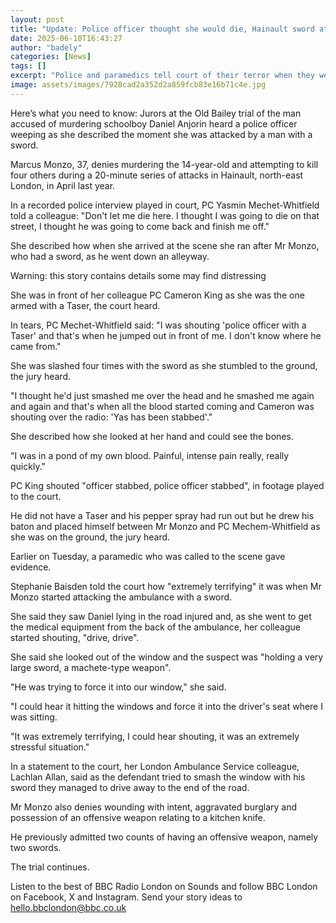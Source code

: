 ```yaml
---
layout: post
title: "Update: Police officer thought she would die, Hainault sword attack trial hears"
date: 2025-06-10T16:43:27
author: "badely"
categories: [News]
tags: []
excerpt: "Police and paramedics tell court of their terror when they were attacked, allegedly by Marcus Monzo."
image: assets/images/7928cad2a352d2a859fcb83e16b71c4e.jpg
---
```


Here’s what you need to know: Jurors at the Old Bailey trial of the man accused of murdering schoolboy Daniel Anjorin heard a police officer weeping as she described the moment she was attacked by a man with a sword.

Marcus Monzo, 37, denies murdering the 14-year-old and attempting to kill four others during a 20-minute series of attacks in Hainault, north-east London, in April last year.

In a recorded police interview played in court, PC Yasmin Mechet-Whitfield told a colleague: "Don't let me die here. I thought I was going to die on that street, I thought he was going to come back and finish me off."

She described how when she arrived at the scene she ran after Mr Monzo, who had a sword, as he went down an alleyway.

Warning: this story contains details some may find distressing

She was in front of her colleague PC Cameron King as she was the one armed with a Taser, the court heard.

In tears, PC Mechet-Whitfield said: "I was shouting 'police officer with a Taser' and that's when he jumped out in front of me. I don't know where he came from."

She was slashed four times with the sword as she stumbled to the ground, the jury heard.

"I thought he'd just smashed me over the head and he smashed me again and again and that's when all the blood started coming and Cameron was shouting over the radio: 'Yas has been stabbed'."

She described how she looked at her hand and could see the bones.

"I was in a pond of my own blood. Painful, intense pain really, really quickly."

PC King shouted "officer stabbed, police officer stabbed", in footage played to the court.

He did not have a Taser and his pepper spray had run out but he drew his baton and placed himself between Mr Monzo and PC Mechem-Whitfield as she was on the ground, the jury heard.

Earlier on Tuesday, a paramedic who was called to the scene gave evidence.

Stephanie Baisden told the court how "extremely terrifying" it was when Mr Monzo started attacking the ambulance with a sword.

She said they saw Daniel lying in the road injured and, as she went to get the medical equipment from the back of the ambulance, her colleague started shouting, "drive, drive".

She said she looked out of the window and the suspect was "holding a very large sword, a machete-type weapon".

"He was trying to force it into our window," she said.

"I could hear it hitting the windows and force it into the driver's seat where I was sitting. 

"It was extremely terrifying, I could hear shouting, it was an extremely stressful situation."

In a statement to the court, her London Ambulance Service colleague, Lachlan Allan, said as the defendant tried to smash the window with his sword they managed to drive away to the end of the road.

Mr Monzo also denies wounding with intent, aggravated burglary and possession of an offensive weapon relating to a kitchen knife. 

He previously admitted two counts of having an offensive weapon, namely two swords.

The trial continues.

Listen to the best of BBC Radio London on Sounds and follow BBC London on Facebook, X and Instagram. Send your story ideas to hello.bbclondon@bbc.co.uk

